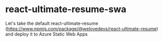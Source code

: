 # react-ultimate-resume-swa
Let's take the default react-ultimate-resume (https://www.npmjs.com/package/@welovedevs/react-ultimate-resume) and deploy it to Azure Static Web Apps
